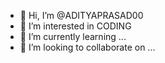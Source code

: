 - 👋 Hi, I’m @ADITYAPRASAD00
- 👀 I’m interested in CODING 
- 🌱 I’m currently learning ...
- 💞️ I’m looking to collaborate on ...


<!---
ADITYAPRASAD00/ADITYAPRASAD00 is a ✨ special ✨ repository because its `README.md` (this file) appears on your GitHub profile.
You can click the Preview link to take a look at your changes.
--->
